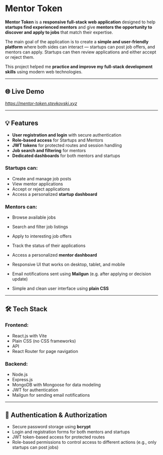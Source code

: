 # Mentor Token

**Mentor Token** is a **responsive full-stack web application** designed to help **startups find experienced mentors** and give **mentors the opportunity to discover and apply to jobs** that match their expertise.

The main goal of the application is to create a **simple and user-friendly platform** where both sides can interact — startups can post job offers, and mentors can apply. Startups can then review applications and either accept or reject them.

This project helped me **practice and improve my full-stack development skills** using modern web technologies.

---

## 🌐 Live Demo

*https://mentor-token.stevkovski.xyz*

---

## 💡 Features

- **User registration and login** with secure authentication  
- **Role-based access** for Startups and Mentors  
- **JWT tokens** for protected routes and session handling  
- **Job search and filtering** for mentors  
- **Dedicated dashboards** for both mentors and startups  

### Startups can:
- Create and manage job posts  
- View mentor applications  
- Accept or reject applications  
- Access a personalized **startup dashboard**  

### Mentors can:
- Browse available jobs  
- Search and filter job listings  
- Apply to interesting job offers  
- Track the status of their applications  
- Access a personalized **mentor dashboard**

- Responsive UI that works on desktop, tablet, and mobile  
- Email notifications sent using **Mailgun** (e.g. after applying or decision update)  
- Simple and clean user interface using **plain CSS**

---

## 🛠️ Tech Stack

### Frontend:
- React.js with Vite  
- Plain CSS (no CSS frameworks)  
- API   
- React Router for page navigation  

### Backend:
- Node.js  
- Express.js  
- MongoDB with Mongoose for data modeling  
- JWT for authentication  
- Mailgun for sending email notifications  

---

## 🔐 Authentication & Authorization

- Secure password storage using **bcrypt**  
- Login and registration forms for both mentors and startups  
- JWT token-based access for protected routes  
- Role-based permissions to control access to different actions (e.g., only startups can post jobs)  
